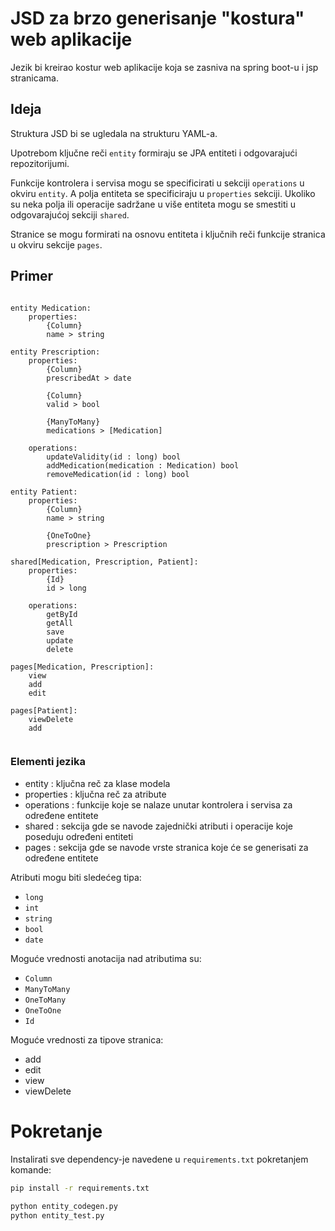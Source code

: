 # JSD za brzo generisanje "kostura" web aplikacije
Jezik bi kreirao kostur web aplikacije koja se zasniva na spring boot-u i jsp stranicama.

## Ideja

Struktura JSD bi se ugledala na strukturu YAML-a.

Upotrebom ključne reči `entity` formiraju se JPA entiteti i odgovarajući repozitorijumi.

Funkcije kontrolera i servisa mogu se specificirati u sekciji `operations` u okviru `entity`. A polja entiteta se specificiraju u `properties` sekciji. Ukoliko su neka polja ili operacije sadržane u više entiteta mogu se smestiti u odgovarajućoj sekciji `shared`.

Stranice se mogu formirati na osnovu entiteta i ključnih reči funkcije stranica u okviru sekcije `pages`.


## Primer

~~~		

entity Medication:
	properties:
		{Column}
		name > string

entity Prescription:
	properties:
		{Column}
		prescribedAt > date

		{Column}
		valid > bool

		{ManyToMany}
		medications > [Medication]
	
	operations:
		updateValidity(id : long) bool
		addMedication(medication : Medication) bool
		removeMedication(id : long) bool

entity Patient:
	properties:
		{Column}
		name > string

		{OneToOne}
		prescription > Prescription

shared[Medication, Prescription, Patient]:
  	properties:
		{Id}
		id > long
  
  	operations:
		getById
		getAll
		save
		update
		delete

pages[Medication, Prescription]:
	view
	add
 	edit

pages[Patient]:
  	viewDelete
  	add
			
~~~


### Elementi jezika
- entity : ključna reč za klase modela
- properties : ključna reč za atribute
- operations : funkcije koje se nalaze unutar kontrolera i servisa za određene entitete
- shared : sekcija gde se navode zajednički atributi i operacije koje poseduju određeni entiteti
- pages : sekcija gde se navode vrste stranica koje će se generisati za određene entitete

Atributi mogu biti sledećeg tipa:
- `long`
- `int`
- `string`
- `bool`
- `date`

Moguće vrednosti anotacija nad atributima su:
- `Column`
- `ManyToMany`
- `OneToMany`
- `OneToOne`
- `Id`

Moguće vrednosti za tipove stranica:
- add
- edit
- view
- viewDelete

# Pokretanje

Instalirati sve dependency-je navedene u `requirements.txt` pokretanjem komande:

```bash
pip install -r requirements.txt
```

```bash
python entity_codegen.py
python entity_test.py
```
